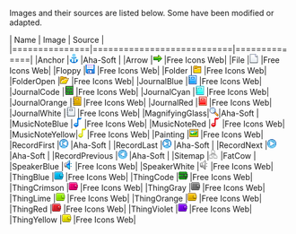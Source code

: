 Images and their sources are listed below. Some have been modified or adapted.

| Name          | Image                     | Source       |
|===============|===========================|==============|
|Anchor         |![img](Anchor.gif)         |Aha-Soft      |
|Arrow          |![img](Arrow.gif)          |Free Icons Web|
|File           |![img](File.gif)           |Free Icons Web|
|Floppy         |![img](Floppy.gif)         |Free Icons Web|
|Folder         |![img](Folder.gif)         |Free Icons Web|
|FolderOpen     |![img](FolderOpen.gif)     |Free Icons Web|
|JournalBlue    |![img](JournalBlue.gif)    |Free Icons Web|
|JournalCode    |![img](JournalCode.gif)    |Free Icons Web|
|JournalCyan    |![img](JournalCyan.gif)    |Free Icons Web|
|JournalOrange  |![img](JournalOrange.gif)  |Free Icons Web|
|JournalRed     |![img](JournalRed.gif)     |Free Icons Web|
|JournalWhite   |![img](JournalWhite.gif)   |Free Icons Web|
|MagnifyingGlass|![img](MagnifyingGlass.gif)|Aha-Soft      |
|MusicNoteBlue  |![img](MusicNoteBlue.gif)  |Free Icons Web|
|MusicNoteRed   |![img](MusicNoteRed.gif)   |Free Icons Web|
|MusicNoteYellow|![img](MusicNoteYellow.gif)|Free Icons Web|
|Painting       |![img](Painting.gif)       |Free Icons Web|
|RecordFirst    |![img](RecordFirst.gif)    |Aha-Soft      |
|RecordLast     |![img](RecordLast.gif)     |Aha-Soft      |
|RecordNext     |![img](RecordNext.gif)     |Aha-Soft      |
|RecordPrevious |![img](RecordPrevious.gif) |Aha-Soft      |
|Sitemap        |![img](Sitemap.png)        |FatCow        |
|SpeakerBlue    |![img](SpeakerBlue.gif)    |Free Icons Web|
|SpeakerWhite   |![img](SpeakerWhite.gif)   |Free Icons Web|
|ThingBlue      |![img](ThingBlue.gif)      |Free Icons Web|
|ThingCode      |![img](ThingCode.gif)      |Free Icons Web|
|ThingCrimson   |![img](ThingCrimson.gif)   |Free Icons Web|
|ThingGray      |![img](ThingGray.gif)      |Free Icons Web|
|ThingLime      |![img](ThingLime.gif)      |Free Icons Web|
|ThingOrange    |![img](ThingOrange.gif)    |Free Icons Web|
|ThingRed       |![img](ThingRed.gif)       |Free Icons Web|
|ThingViolet    |![img](ThingViolet.gif)    |Free Icons Web|
|ThingYellow    |![img](ThingYellow.gif)    |Free Icons Web|
